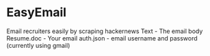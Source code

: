# EasyEmail
Email recruiters easily by scraping hackernews
Text - The email body
Resume.doc - Your email
auth.json - email username and password (currently using gmail)
